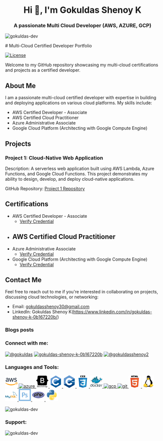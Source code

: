 <h1 align="center">Hi 👋, I'm Gokuldas Shenoy K</h1>
<h3 align="center">A passionate Multi Cloud Developer (AWS, AZURE, GCP)</h3>

<p align="left"> <img src="https://komarev.com/ghpvc/?username=gokuldas-dev&label=Profile%20views&color=0e75b6&style=flat" alt="gokuldas-dev" /> </p>
# Multi-Cloud Certified Developer Portfolio

[![License](https://img.shields.io/badge/license-MIT-blue.svg)](LICENSE)

Welcome to my GitHub repository showcasing my multi-cloud certifications and projects as a certified developer.

## About Me

I am a passionate multi-cloud certified developer with expertise in building and deploying applications on various cloud platforms. My skills include:

- AWS Certified Developer - Associate
- AWS Certified Cloud Practitioner
- Azure Administrative Associate
- Google Cloud Platform (Architecting with Google Compute Engine)

## Projects

### Project 1: Cloud-Native Web Application

Description: A serverless web application built using AWS Lambda, Azure Functions, and Google Cloud Functions. This project demonstrates my ability to design, develop, and deploy cloud-native applications.

GitHub Repository: [Project 1 Repository](https://github.com/yourusername/project1)



## Certifications

- AWS Certified Developer - Associate
  - [Verify Credential](https://www.yourverificationlink.com/awsdev)
- AWS Certified Cloud Practitioner
  - 
- Azure Administrative Associate
  - [Verify Credential](https://www.yourverificationlink.com/azuredev)
- Google Cloud Platform (Architecting with Google Compute Engine)
  - [Verify Credential](https://www.yourverificationlink.com/gcpdev)

## Contact Me

Feel free to reach out to me if you're interested in collaborating on projects, discussing cloud technologies, or networking:

- Email: gokuldasshenoy30@gmail.com
- LinkedIn: Gokuldas Shenoy K(https://www.linkedin.com/in/gokuldas-shenoy-k-0b167220b/)

### Blogs posts
<!-- BLOG-POST-LIST:START -->
<!-- BLOG-POST-LIST:END -->

<h3 align="left">Connect with me:</h3>
<p align="left">
<a href="https://codepen.io/@gokuldas" target="blank"><img align="center" src="https://raw.githubusercontent.com/rahuldkjain/github-profile-readme-generator/master/src/images/icons/Social/codepen.svg" alt="@gokuldas" height="30" width="40" /></a>
<a href="https://linkedin.com/in/gokuldas-shenoy-k-0b167220b" target="blank"><img align="center" src="https://raw.githubusercontent.com/rahuldkjain/github-profile-readme-generator/master/src/images/icons/Social/linked-in-alt.svg" alt="gokuldas-shenoy-k-0b167220b" height="30" width="40" /></a>
<a href="https://medium.com/@gokuldasshenoy2" target="blank"><img align="center" src="https://raw.githubusercontent.com/rahuldkjain/github-profile-readme-generator/master/src/images/icons/Social/medium.svg" alt="@gokuldasshenoy2" height="30" width="40" /></a>
</p>

<h3 align="left">Languages and Tools:</h3>
<p align="left"> <a href="https://aws.amazon.com" target="_blank" rel="noreferrer"> <img src="https://raw.githubusercontent.com/devicons/devicon/master/icons/amazonwebservices/amazonwebservices-original-wordmark.svg" alt="aws" width="40" height="40"/> </a> <a href="https://azure.microsoft.com/en-in/" target="_blank" rel="noreferrer"> <img src="https://www.vectorlogo.zone/logos/microsoft_azure/microsoft_azure-icon.svg" alt="azure" width="40" height="40"/> </a> <a href="https://getbootstrap.com" target="_blank" rel="noreferrer"> <img src="https://raw.githubusercontent.com/devicons/devicon/master/icons/bootstrap/bootstrap-plain-wordmark.svg" alt="bootstrap" width="40" height="40"/> </a> <a href="https://www.cprogramming.com/" target="_blank" rel="noreferrer"> <img src="https://raw.githubusercontent.com/devicons/devicon/master/icons/c/c-original.svg" alt="c" width="40" height="40"/> </a> <a href="https://www.w3schools.com/cpp/" target="_blank" rel="noreferrer"> <img src="https://raw.githubusercontent.com/devicons/devicon/master/icons/cplusplus/cplusplus-original.svg" alt="cplusplus" width="40" height="40"/> </a> <a href="https://www.w3schools.com/css/" target="_blank" rel="noreferrer"> <img src="https://raw.githubusercontent.com/devicons/devicon/master/icons/css3/css3-original-wordmark.svg" alt="css3" width="40" height="40"/> </a> <a href="https://www.docker.com/" target="_blank" rel="noreferrer"> <img src="https://raw.githubusercontent.com/devicons/devicon/master/icons/docker/docker-original-wordmark.svg" alt="docker" width="40" height="40"/> </a> <a href="https://cloud.google.com" target="_blank" rel="noreferrer"> <img src="https://www.vectorlogo.zone/logos/google_cloud/google_cloud-icon.svg" alt="gcp" width="40" height="40"/> </a> <a href="https://git-scm.com/" target="_blank" rel="noreferrer"> <img src="https://www.vectorlogo.zone/logos/git-scm/git-scm-icon.svg" alt="git" width="40" height="40"/> </a> <a href="https://www.w3.org/html/" target="_blank" rel="noreferrer"> <img src="https://raw.githubusercontent.com/devicons/devicon/master/icons/html5/html5-original-wordmark.svg" alt="html5" width="40" height="40"/> </a> <a href="https://www.linux.org/" target="_blank" rel="noreferrer"> <img src="https://raw.githubusercontent.com/devicons/devicon/master/icons/linux/linux-original.svg" alt="linux" width="40" height="40"/> </a> <a href="https://www.mysql.com/" target="_blank" rel="noreferrer"> <img src="https://raw.githubusercontent.com/devicons/devicon/master/icons/mysql/mysql-original-wordmark.svg" alt="mysql" width="40" height="40"/> </a> <a href="https://www.photoshop.com/en" target="_blank" rel="noreferrer"> <img src="https://raw.githubusercontent.com/devicons/devicon/master/icons/photoshop/photoshop-line.svg" alt="photoshop" width="40" height="40"/> </a> <a href="https://www.php.net" target="_blank" rel="noreferrer"> <img src="https://raw.githubusercontent.com/devicons/devicon/master/icons/php/php-original.svg" alt="php" width="40" height="40"/> </a> <a href="https://www.python.org" target="_blank" rel="noreferrer"> <img src="https://raw.githubusercontent.com/devicons/devicon/master/icons/python/python-original.svg" alt="python" width="40" height="40"/> </a> </p>

<p><img align="center" src="https://github-readme-stats.vercel.app/api/top-langs?username=gokuldas-dev&show_icons=true&locale=en&layout=compact" alt="gokuldas-dev" /></p>


<h3 align="left">Support:</h3>
<p><a href="https://www.buymeacoffee.com/gokuldas-dev"> <img align="left" src="https://cdn.buymeacoffee.com/buttons/v2/default-yellow.png" height="50" width="210" alt="gokuldas-dev" /></a></p><br><br>


